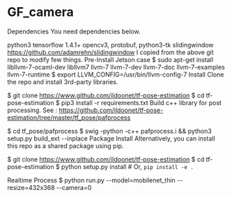 # GF_camera
Dependencies
You need dependencies below.

python3
tensorflow 1.4.1+
opencv3, protobuf, python3-tk
slidingwindow
https://github.com/adamrehn/slidingwindow
I copied from the above git repo to modify few things.
Pre-Install Jetson case
$ sudo apt-get install libllvm-7-ocaml-dev libllvm7 llvm-7 llvm-7-dev llvm-7-doc llvm-7-examples llvm-7-runtime
$ export LLVM_CONFIG=/usr/bin/llvm-config-7 
Install
Clone the repo and install 3rd-party libraries.

$ git clone https://www.github.com/ildoonet/tf-pose-estimation
$ cd tf-pose-estimation
$ pip3 install -r requirements.txt
Build c++ library for post processing. See : https://github.com/ildoonet/tf-pose-estimation/tree/master/tf_pose/pafprocess

$ cd tf_pose/pafprocess
$ swig -python -c++ pafprocess.i && python3 setup.py build_ext --inplace
Package Install
Alternatively, you can install this repo as a shared package using pip.

$ git clone https://www.github.com/ildoonet/tf-pose-estimation
$ cd tf-pose-estimation
$ python setup.py install  # Or, `pip install -e .`

Realtime Process
$ python run.py --model=mobilenet_thin --resize=432x368 --camera=0

